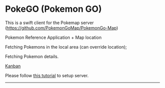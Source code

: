 # PokeGO (Pokemon GO)

This is a swift client for the Pokemap server (https://github.com/PokemonGoMap/PokemonGo-Map)

Pokemon Reference Application + Map location

Fetching Pokemons in the local area (can override location);

Fetching Pokemon details.

[Kanban][1]

[1]: https://tree.taiga.io/project/ignotusverum-pokemon-go-consumer/kanban

Please follow [this tutorial][2] to setup server.

[2]: httpshttps://pgm.readthedocs.io/en/develop

---
